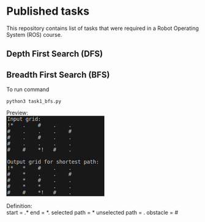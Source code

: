 # Published tasks
This repository contains list of tasks that were required in a Robot Operating System (ROS) course.

## Depth First Search (DFS)

## Breadth First Search (BFS)
To run command
```
python3 task1_bfs.py
```
Preview:</br>
![Breadth First Search Input / Output grid](res/bfs_io.png)

Definition:</br>
start = .*
end = *.
selected path = *
unselected path = .
obstacle = #